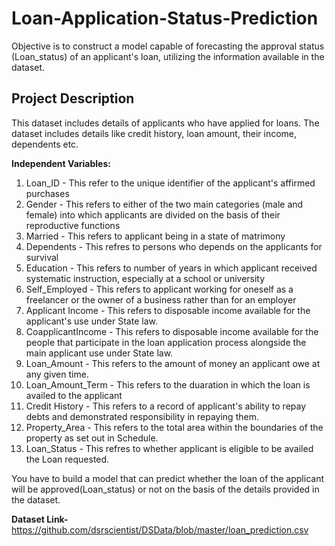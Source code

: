 # Loan-Application-Status-Prediction
Objective is to construct a model capable of forecasting the approval status (Loan_status) of an applicant's loan, utilizing the information available in the dataset.

## Project Description
This dataset includes details of applicants who have applied for loans. The dataset includes details like credit history, loan amount, their income, dependents etc. 

**Independent Variables:**
1.	Loan_ID - This refer to the unique identifier of the applicant's affirmed purchases
2.	Gender - This refers to either of the two main categories (male and female) into which applicants are divided on the basis of their reproductive functions
3.	Married - This refers to applicant being in a state of matrimony
4.	Dependents - This refres to persons who depends on the applicants for survival
5.	Education - This refers to number of years in which applicant received systematic instruction, especially at a school or university
6.	Self_Employed - This refers to applicant working for oneself as a freelancer or the owner of a business rather than for an employer
7.	Applicant Income - This refers to disposable income available for the applicant's use under State law.
8.	CoapplicantIncome - This refers to disposable income available for the people that participate in the loan application process alongside the main applicant use under State law.
9.	Loan_Amount - This refers to the amount of money an applicant owe at any given time.
10.	Loan_Amount_Term - This refers to the duaration in which the loan is availed to the applicant
11.	Credit History - This refers to a record of applicant's ability to repay debts and demonstrated responsibility in repaying them.
12.	Property_Area - This refers to the total area within the boundaries of the property as set out in Schedule.
13.	Loan_Status - This refres to whether applicant is eligible to be availed the Loan requested.

You have to build a model that can predict whether the loan of the applicant will be approved(Loan_status) or not on the basis of the details provided in the dataset. 

**Dataset Link-**  https://github.com/dsrscientist/DSData/blob/master/loan_prediction.csv
